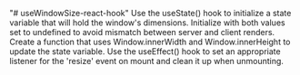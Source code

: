"# useWindowSize-react-hook"
Use the useState() hook to initialize a state variable that will hold the window's dimensions. Initialize with both values set to undefined to avoid mismatch between server and client renders.
Create a function that uses Window.innerWidth and Window.innerHeight to update the state variable.
Use the useEffect() hook to set an appropriate listener for the 'resize' event on mount and clean it up when unmounting.
